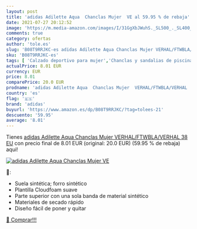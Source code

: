 ```yaml
---
layout: post
title: 'adidas Adilette Aqua  Chanclas Mujer  VE al 59.95 % de rebaja'
date: 2021-07-27 20:12:52
image: 'https://m.media-amazon.com/images/I/31GgXbJWuhS._SL500_._SL400_.jpg'
comments: true
category: ofertas
author: 'tole.es'
slug: 'B08T9RRJKC-es adidas Adilette Aqua Chanclas Mujer VERHAL/FTWBLA/VERHAL...'
sku: 'B08T9RRJKC-es'
tags: [ 'Calzado deportivo para mujer','Chanclas y sandalias de piscina para mujer','Zapatillas y calzado deportivo para mujer','Zapatos','Zapatos para mujer','Zapatos y complementos','adidas','chanclas', ]
actualPrice: 8.01 EUR
currency: EUR
price: 8.01
comparePrice: 20.0 EUR
prodname: 'adidas Adilette Aqua  Chanclas Mujer  VERHAL/FTWBLA/VERHAL  38 EU'
country: 'es'
flag: '🇪🇸'
brand: 'adidas'
buyurl: 'https://www.amazon.es/dp/B08T9RRJKC/?tag=tolees-21'
descuento: '59.95'
average: '8.01'
---
```


Tienes [adidas Adilette Aqua  Chanclas Mujer  VERHAL/FTWBLA/VERHAL  38 EU](https://www.amazon.es/dp/B08T9RRJKC/?tag=tolees-21) con precio final de  8.01 EUR (original: 20.0 EUR) (59.95 %  de rebaja) aqui!

[![adidas Adilette Aqua  Chanclas Mujer  VE](https://m.media-amazon.com/images/I/31GgXbJWuhS._SL500_._SL400_.jpg)](https://www.amazon.es/dp/B08T9RRJKC/?tag=tolees-21)

🔎:

- Suela sintética; forro sintético
- Plantilla Cloudfoam suave
- Parte superior con una sola banda de material sintético
- Materiales de secado rápido
- Diseño fácil de poner y quitar

[🛒 Comprar!!!](https://www.amazon.es/dp/B08T9RRJKC/?tag=tolees-21)
